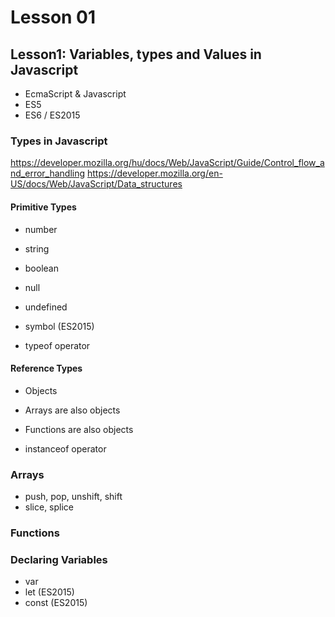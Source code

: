# Lesson 01


## Lesson1: Variables, types and Values in Javascript

 - EcmaScript & Javascript
 - ES5
 - ES6 / ES2015

### Types in Javascript

https://developer.mozilla.org/hu/docs/Web/JavaScript/Guide/Control_flow_and_error_handling
https://developer.mozilla.org/en-US/docs/Web/JavaScript/Data_structures

#### Primitive Types
 - number
 - string
 - boolean
 - null
 - undefined
 - symbol (ES2015)

 - typeof operator
 
#### Reference Types
 - Objects
 - Arrays are also objects
 - Functions are also objects
 
 - instanceof operator

### Arrays
 - push, pop, unshift, shift
 - slice, splice


### Functions

### Declaring Variables
 - var
 - let (ES2015)
 - const (ES2015)